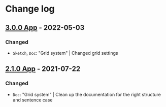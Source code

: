 # Change log

## [3.0.0 App](https://github.com/cake-hub/lidl-app-sketch/tree/v3.0.0) - 2022-05-03

### Changed

* `Sketch`, `Doc`: "Grid system" | Changed grid settings


## [2.1.0 App](https://github.com/cake-hub/lidl-app-sketch/tree/v2.1.0) - 2021-07-22

### Changed

* `Doc`: "Grid system" | Clean up the documentation for the right structure and sentence case

